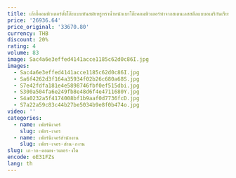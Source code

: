 ```yaml
---
title: เก้าอี้คอมพิวเตอร์ตั้งโต๊ะแบบทันสมัยหรูหราน้ำหนักเบาโต๊ะคอมพิวเตอร์ทำจากสเตนเลสสตีลแบบอเมริกันเรียบง่าย
price: '26936.64'
price_original: '33670.80'
currency: THB
discount: 20%
rating: 4
volume: 83
image: Sac4a6e3effed4141acce1185c62d0c86I.jpg
images:
  - Sac4a6e3effed4141acce1185c62d0c86I.jpg
  - Sa6f4262d3f164a35934f02b26c680a68S.jpg
  - S7e42fdfa181e4e5898746fbf0ef515dbi.jpg
  - S300a504fa6e249fb8e48d6f4e4711680Y.jpg
  - S4a0232a5f4174008bf1b9aaf0d7736fcD.jpg
  - S7a22a59c83c44b27be5034b9e8f0b474o.jpg
video: ''
categories:
  - name: เฟอร์นิเจอร์
    slug: เฟอร-เจอร
  - name: เฟอร์นิเจอร์สำนักงาน
    slug: เฟอร-เจอร-สำน-กงาน
slug: เก-าอ-คอมพ-วเตอร-งโต
encode: oE31FZs
lang: th
---
```

  